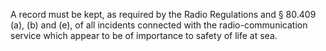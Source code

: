 A record must be kept, as required by the Radio Regulations and § 80.409 (a), (b) and (e), of all incidents connected with the radio-communication service which appear to be of importance to safety of life at sea.

